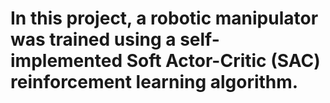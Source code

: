# In this project, a robotic manipulator was trained using a self-implemented Soft Actor-Critic (SAC) reinforcement learning algorithm.
